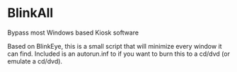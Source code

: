 # BlinkAll
Bypass most Windows based Kiosk software

Based on BlinkEye, this is a small script that will minimize every window it can find.
Included is an autorun.inf to if you want to burn this to a cd/dvd (or emulate a cd/dvd).
